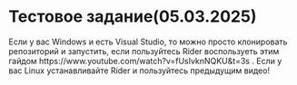 <h1>Тестовое задание(05.03.2025)</h1>
<p>Если у вас Windows и есть Visual Studio, то можно просто клонировать репозиторий и запустить, если пользуйтесь Rider воспользуеть этим гайдом https://www.youtube.com/watch?v=fUsIvknNQKU&t=3s .
Если у вас Linux устанавливайте Rider и пользуйтесь предыдущим видео!</p>
